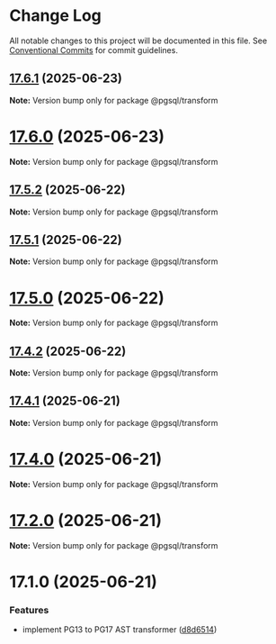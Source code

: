 # Change Log

All notable changes to this project will be documented in this file.
See [Conventional Commits](https://conventionalcommits.org) for commit guidelines.

## [17.6.1](https://github.com/launchql/pgsql-parser/compare/@pgsql/transform@17.6.0...@pgsql/transform@17.6.1) (2025-06-23)

**Note:** Version bump only for package @pgsql/transform





# [17.6.0](https://github.com/launchql/pgsql-parser/compare/@pgsql/transform@17.5.2...@pgsql/transform@17.6.0) (2025-06-23)

**Note:** Version bump only for package @pgsql/transform





## [17.5.2](https://github.com/launchql/pgsql-parser/compare/@pgsql/transform@17.5.1...@pgsql/transform@17.5.2) (2025-06-22)

**Note:** Version bump only for package @pgsql/transform





## [17.5.1](https://github.com/launchql/pgsql-parser/compare/@pgsql/transform@17.5.0...@pgsql/transform@17.5.1) (2025-06-22)

**Note:** Version bump only for package @pgsql/transform





# [17.5.0](https://github.com/launchql/pgsql-parser/compare/@pgsql/transform@17.4.2...@pgsql/transform@17.5.0) (2025-06-22)

**Note:** Version bump only for package @pgsql/transform





## [17.4.2](https://github.com/launchql/pgsql-parser/compare/@pgsql/transform@17.4.1...@pgsql/transform@17.4.2) (2025-06-22)

**Note:** Version bump only for package @pgsql/transform





## [17.4.1](https://github.com/launchql/pgsql-parser/compare/@pgsql/transform@17.4.0...@pgsql/transform@17.4.1) (2025-06-21)

**Note:** Version bump only for package @pgsql/transform





# [17.4.0](https://github.com/launchql/pgsql-parser/compare/@pgsql/transform@17.1.0...@pgsql/transform@17.4.0) (2025-06-21)

**Note:** Version bump only for package @pgsql/transform





# [17.2.0](https://github.com/launchql/pgsql-parser/compare/@pgsql/transform@17.1.0...@pgsql/transform@17.2.0) (2025-06-21)

**Note:** Version bump only for package @pgsql/transform





# 17.1.0 (2025-06-21)


### Features

* implement PG13 to PG17 AST transformer ([d8d6514](https://github.com/launchql/pgsql-parser/commit/d8d6514eaac1308f2076a36c9a3780f5ad0fc893))

